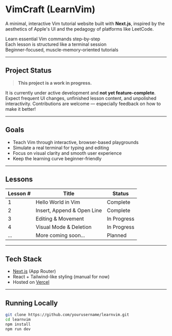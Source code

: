 # VimCraft (LearnVim)

A minimal, interactive Vim tutorial website built with **Next.js**, inspired by the aesthetics of Apple's UI and the pedagogy of platforms like LeetCode.

 Learn essential Vim commands step-by-step  
 Each lesson is structured like a terminal session  
 Beginner-focused, muscle-memory-oriented tutorials  

---

##  Project Status

> **This project is a work in progress.**

It is currently under active development and **not yet feature-complete**. Expect frequent UI changes, unfinished lesson content, and unpolished interactivity. Contributions are welcome — especially feedback on how to make it better!

---

##  Goals

- Teach Vim through interactive, browser-based playgrounds
- Simulate a real terminal for typing and editing
- Focus on visual clarity and smooth user experience
- Keep the learning curve beginner-friendly

---

##  Lessons

| Lesson # | Title                             | Status      |
|----------|-----------------------------------|-------------|
| 1        | Hello World in Vim                |  Complete |
| 2        | Insert, Append & Open Line        |  Complete |
| 3        | Editing & Movement                |  In Progress |
| 4        | Visual Mode & Deletion            |  In Progress |
| ...      | More coming soon...               |  Planned  |

---

##  Tech Stack

- [Next.js](https://nextjs.org/) (App Router)
- React + Tailwind-like styling (manual for now)
- Hosted on [Vercel](https://vercel.com/)

---

##  Running Locally

```bash
git clone https://github.com/yourusername/learnvim.git
cd learnvim
npm install
npm run dev
